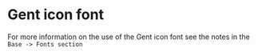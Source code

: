 # Gent icon font

For more information on the use of the Gent icon font see the notes in the
`Base -> Fonts section`
